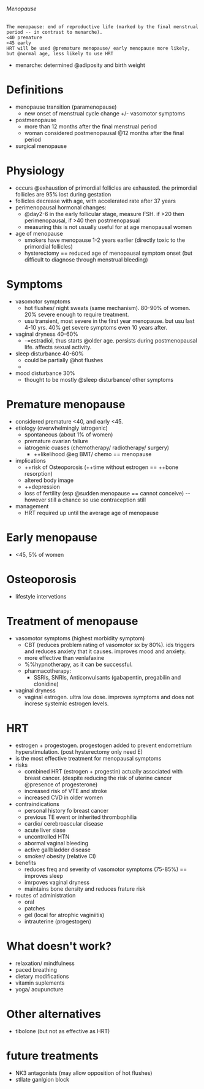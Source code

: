 ###### Menopause
    The menopause: end of reproductive life (marked by the final menstrual period -- in contrast to menarche). 
    <40 premature
    <45 early
    HRT will be used @premature menopause/ early menopause more likely, but @normal age, less likely to use HRT
- menarche: determined @adiposity and birth weight

# Definitions
- menopause transition (paramenopause)
    + new onset of menstrual cycle change +/- vasomotor symptoms
- postmenopause 
    + more than 12 months after the final menstrual period
    + woman considered postmenopausal @12 months after the final period
- surgical menopause

# Physiology
- occurs @exhaustion of primordial follicles are exhausted. the primordial follicles are 95% lost during gestation
- follicles decrease with age, with accelerated rate after 37 years
- perimenopausal hormonal changes:
    + @day2-6 in the early follicular stage, measure FSH. if >20 then perimenopausal, if >40 then postmenopasual
    + measuring this is not usually useful for at age menopausal women
- age of menopause
    + smokers have menopause 1-2 years earlier (directly toxic to the primordial follicles)
    + hysterectomy == reduced age of menopausal symptom onset (but difficult to diagnose through menstrual bleeding)

# Symptoms
- vasomotor symptoms 
    + hot flushes/ night sweats (same mechanism). 80-90% of women. 20% severe enough to require treatment.
    + usu transient, most severe in the first year menopause. but usu last 4-10 yrs. 40% get severe symptoms even 10 years after.
- vaginal dryness 40-60%
    + -=estradiol, thus starts @older age. persists during postmenopausal life. affects sexual activity.
- sleep disturbance 40-60%
    + could be partially @hot flushes
    + 
- mood disturbance 30%
    + thought to be mostly @sleep disturbance/ other symptoms

# Premature menopause
- considered premature <40, and early <45.
- etiology (overwhelmingly iatrogenic)
    + spontaneous (about 1% of women)
    + premature ovarian failure
    + iatrogenic cuases (chemotherapy/ radiotherapy/ surgery)
        * ++likelihood @eg BMT/ chemo == menopause
- implications
    + ++risk of Osteoporosis (++time without estrogen == ++bone resorption)
    + altered body image
    + ++depression
    + loss of fertility (esp @sudden menopause == cannot conceive) --  however still a chance so use contraception still
- management
    + HRT required up until the average age of menopause

# Early menopause
- <45, 5% of women

# Osteoporosis
- lifestyle intervetions

# Treatment of menopause
- vasomotor symptoms (highest morbidity symptom)
    + CBT (reduces problem rating of vasomotor sx by 80%). ids triggers and reduces anxiety that it causes. improves mood and anxiety.
    + more effective than venlafaxine
    + %%hypnotherapy, as it can be successful.
    + pharmacotherapy: 
        * SSRIs, SNRIs, Anticonvulsants (gabapentin, pregabilin and clonidine)
- vaginal dryness
    + vaginal estrogen. ultra low dose. improves symptoms and does not increse systemic estrogen levels.


# HRT
- estrogen + progestogen. progestogen added to prevent endometrium hyperstimulation. (post hysterectomy only need E)
- is the most effective treatment for menopausal symptoms
- risks
    + combined HRT (estrogen + progestin) actually associated with breast cancer. (despite reducing the risk of uterine cancer @presence of progesterone)
    + increased risk of VTE and stroke
    + increased CVD in older women
- contraindications
    + personal history fo breast cancer
    + previous TE event or inherited thrombophilia
    + cardio/ cerebroascular disease
    + acute liver siase
    + uncontrolled HTN
    + abormal vaginal bleeding
    + active gallbladder disease
    + smoker/ obesity (relative CI)
- benefits
    + reduces freq and severity of vasomotor symptoms (75-85%) == improves sleep
    + imrpoves vaginal dryness
    + maintains bone density and reduces frature risk
- routes of administration
    + oral
    + patches
    + gel (local for atrophic vaginiitis)
    + intrauterine (progestogen)



# What doesn't work?
- relaxation/ mindfulness
- paced breathing
- dietary modifications
- vitamin suplements
- yoga/ acupuncture

# Other alternatives
- tibolone (but not as effective as HRT)

# future treatments
- NK3 antagonists (may allow opposition of hot flushes)
- stllate ganlgion block
